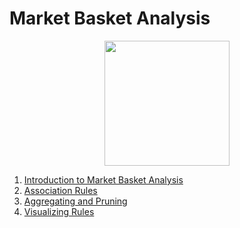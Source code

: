 # Market Basket Analysis

<p align="center">
  <img src="https://miro.medium.com/max/5760/1*DHfQvlMVBaJCHpYmj1kmCw.png" height="200px">
</p>

1. [Introduction to Market Basket Analysis](https://github.com/vanessaaleung/DS-notes/blob/master/marketing-analytics/market-basket/intro.md)
2. [Association Rules](https://github.com/vanessaaleung/DS-notes/blob/master/marketing-analytics/market-basket/association-rules.md)
3. [Aggregating and Pruning](https://github.com/vanessaaleung/DS-notes/blob/master/marketing-analytics/market-basket/aggregating-pruning.md)
4. [Visualizing Rules](https://github.com/vanessaaleung/DS-notes/blob/master/marketing-analytics/market-basket/visualization.md)



